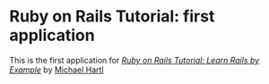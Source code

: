# Ruby on Rails Tutorial: first application #

This is the first application for [*Ruby on Rails Tutorial: Learn Rails by Example*](http://railstutorial.org/) by [Michael Hartl](http://michaelhartl.com)